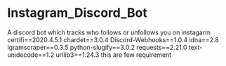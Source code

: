 # Instagram_Discord_Bot
A discord bot which tracks who follows or unfollows you on instagarm
certifi==2020.4.5.1
chardet==3.0.4
Discord-Webhooks==1.0.4
idna==2.8
igramscraper==0.3.5
python-slugify==3.0.2
requests==2.21.0
text-unidecode==1.2
urllib3==1.24.3
this are few requirement
